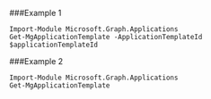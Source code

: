 ###Example 1
```
Import-Module Microsoft.Graph.Applications
Get-MgApplicationTemplate -ApplicationTemplateId $applicationTemplateId
```
###Example 2
```
Import-Module Microsoft.Graph.Applications
Get-MgApplicationTemplate
```
